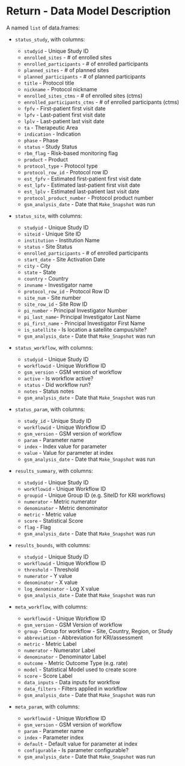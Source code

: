 # Return - Data Model Description

A named `list` of data.frames:

 - `status_study`, with columns:
 
   - `studyid` - Unique Study ID 
   - `enrolled_sites` - # of enrolled sites 
   - `enrolled_participants` - # of enrolled participants 
   - `planned_sites` - # of planned sites 
   - `planned_participants` - # of planned participants 
   - `title` - Protocol title 
   - `nickname` - Protocol nickname 
   - `enrolled_sites_ctms` - # of enrolled sites (ctms)
   - `enrolled_participants_ctms` - # of enrolled participants (ctms)
   - `fpfv` - First-patient first visit date 
   - `lpfv` - Last-patient first visit date
   - `lplv` - Last-patient last visit date 
   - `ta` - Therapeutic Area 
   - `indication` - Indication
   - `phase` - Phase
   - `status` - Study Status 
   - `rbm_flag` - Risk-based monitoring flag 
   - `product` - Product
   - `protocol_type` - Protocol type
   - `protocol_row_id` - Protocol row ID
   - `est_fpfv` - Estimated first-patient first visit date
   - `est_lpfv` - Estimated last-patient first visit date
   - `est_lplv` - Estimated last-patient last visit date
   - `protocol_product_number` - Protocol product number
   - `gsm_analysis_date` - Date that `Make_Snapshot` was run

 - `status_site`, with columns:
 
   - `studyid` - Unique Study ID 
   - `siteid` - Unique Site ID 
   - `institution` - Institution Name 
   - `status` - Site Status 
   - `enrolled_participants` - # of enrolled participants 
   - `start_date` - Site Activation Date 
   - `city` - City 
   - `state` - State
   - `country` - Country
   - `invname` - Investigator name
   - `protocol_row_id` - Protocol Row ID
   - `site_num` - Site number
   - `site_row_id` - Site Row ID
   - `pi_number` - Principal Investigator Number
   - `pi_last_name`- Principal Investigator Last Name
   - `pi_first_name` - Principal Investigator First Name
   - `is_satellite` - Is location a satellite campus/site?
   - `gsm_analysis_date` - Date that `Make_Snapshot` was run
   
 - `status_workflow`, with columns:
 
   - `studyid` - Unique Study ID 
   - `workflowid` - Unique Workflow ID 
   - `gsm_version` - GSM version of workflow 
   - `active` - Is workflow active?  
   - `status` - Did workflow run? 
   - `notes` - Status notes 
   - `gsm_analysis_date` - Date that `Make_Snapshot` was run
   
 - `status_param`, with columns: 
 
   - `study_id` - Unique Study ID 
   - `workflowid` - Unique Workflow ID 
   - `gsm_version` - GSM version of workflow 
   - `param` - Parameter name 
   - `index` - Index value for parameter 
   - `value` - Value for parameter at index 
   - `gsm_analysis_date` - Date that `Make_Snapshot` was run
   
 - `results_summary`, with columns: 
 
   - `studyid` - Unique Study ID 
   - `workflowid` - Unique Workflow ID 
   - `groupid` - Unique Group ID (e.g. SiteID for KRI workflows) 
   - `numerator` - Metric numerator 
   - `denominator` - Metric denominator 
   - `metric` - Metric value 
   - `score` - Statistical Score 
   - `flag` - Flag 
   - `gsm_analysis_date` - Date that `Make_Snapshot` was run
  
 - `results_bounds`, with columns:  

   - `studyid` - Unique Study ID 
   - `workflowid` - Unique Workflow ID 
   - `threshold` - Threshold
   - `numerator` - Y value
   - `denominator` - X value
   - `log_denominator` - Log X value
   - `gsm_analysis_date` - Date that `Make_Snapshot` was run
  
- `meta_workflow`, with columns: 

   - `workflowid` - Unique Workflow ID
   - `gsm_version` - GSM Version of workflow
   - `group` - Group for workflow - Site, Country, Region, or Study
   - `abbreviation` - Abbreviation for KRI/assessment
   - `metric` - Metric Label
   - `numerator` - Numerator Label 
   - `denominator` - Denominator Label 
   - `outcome` - Metric Outcome Type (e.g. rate) 
   - `model` - Statistical Model used to create score 
   - `score` - Score Label 
   - `data_inputs` - Data inputs for workflow 
   - `data_filters` - Filters applied in workflow 
   - `gsm_analysis_date` - Date that `Make_Snapshot` was run
  
- `meta_param`, with columns:

   - `workflowid` - Unique Workflow ID 
   - `gsm_version` - GSM version of workflow 
   - `param` - Parameter name 
   - `index` - Parameter index 
   - `default` - Default value for parameter at index 
   - `configurable` - Is parameter configurable?  
   - `gsm_analysis_date` - Date that `Make_Snapshot` was run

